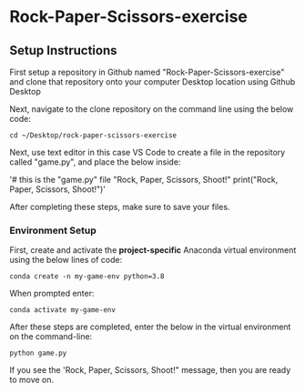 # Rock-Paper-Scissors-exercise

## Setup Instructions
First setup a repository in Github named "Rock-Paper-Scissors-exercise" and clone that repository onto your computer Desktop location using Github Desktop

Next, navigate to the clone repository on the command line using the below code:
```
cd ~/Desktop/rock-paper-scissors-exercise
```

Next, use text editor in this case VS Code to create a file in the repository called "game.py", and place the below inside:

'# this is the "game.py" file
"Rock, Paper, Scissors, Shoot!"
print("Rock, Paper, Scissors, Shoot!")'

After completing these steps, make sure to save your files.

### Environment Setup

First, create and activate the **project-specific** Anaconda virtual environment using the below lines of code:
```
conda create -n my-game-env python=3.8
```

When prompted enter: 
```
conda activate my-game-env
```

After these steps are completed, enter the below in the virtual environment on the command-line:
```
python game.py
```
If you see the 'Rock, Paper, Scissors, Shoot!" message, then you are ready to move on.


